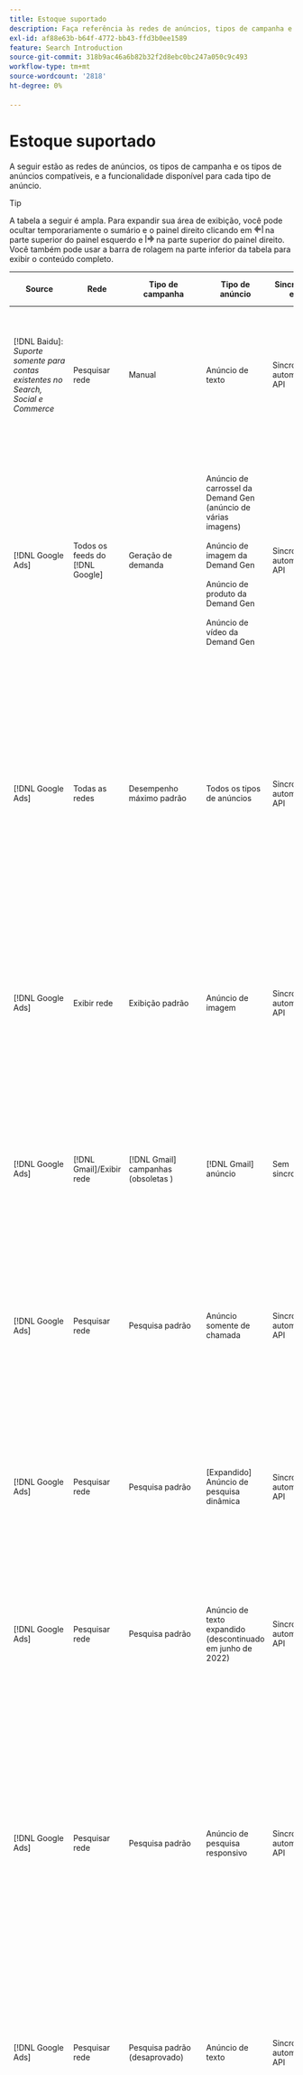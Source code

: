 ```yaml
---
title: Estoque suportado
description: Faça referência às redes de anúncios, tipos de campanha e tipos de anúncios compatíveis.
exl-id: af88e63b-b64f-4772-bb43-ffd3b0ee1589
feature: Search Introduction
source-git-commit: 318b9ac46a6b82b32f2d8ebc0bc247a050c9c493
workflow-type: tm+mt
source-wordcount: '2818'
ht-degree: 0%

---
```


# Estoque suportado

A seguir estão as redes de anúncios, os tipos de campanha e os tipos de anúncios compatíveis, e a funcionalidade disponível para cada tipo de anúncio.

>[!TIP]
>
>A tabela a seguir é ampla. Para expandir sua área de exibição, você pode ocultar temporariamente o sumário e o painel direito clicando em ![Ocultar painel esquerdo](/help/dsp/assets/hide-left-pane.png "Ocultar painel esquerdo") na parte superior do painel esquerdo e ![Ocultar painel direito](/help/dsp/assets/hide-right-pane.png "Ocultar painel direito") na parte superior do painel direito. Você também pode usar a barra de rolagem na parte inferior da tabela para exibir o conteúdo completo.

| Source | Rede | Tipo de campanha | Tipo de anúncio | Sincronizar e exibir | Criar/Editar | Faixa[^1] | Otimizar | Relatório[^2] | Suporte do Adobe Analytics[^3] |
|----|----|----|----|----|----|----|----|----|----|
| [!DNL Baidu]: *Suporte somente para contas existentes no Search, Social e Commerce* | Pesquisar rede | Manual | Anúncio de texto | Sincronização automática via API | Criar/editar usando [exibições de gerenciamento de campanha](/help/search-social-commerce/campaign-management/campaigns/campaign-management-options.md) e [bulksheets](/help/search-social-commerce/campaign-management/bulksheets/bulksheet-about.md) | Sim | Campanhas somente com estratégia de oferta CPC manual | Dados no nível do anúncio | [!DNL Analytics] dados para Pesquisa, Social e Commerce<br><br>Dados de nível de anúncio de Pesquisa, Social e Commerce para | [!DNL Analytics] |
| [!DNL Google Ads] | Todos os feeds do [!DNL Google] | Geração de demanda | Anúncio de carrossel da Demand Gen (anúncio de várias imagens)<br><br>Anúncio de imagem da Demand Gen<br><br>Anúncio de produto da Demand Gen<br><br>Anúncio de vídeo da Demand Gen | Sincronização automática via API | Não há opções de criação/edição | Sim | Somente anúncios de carrossel e imagem; somente portfólios híbridos<br><br>Lances e metas de estratégia de oferta são definidos no nível da campanha, juntamente com orçamentos de campanha, conforme aplicável para o tipo de otimização. | Dados no nível do anúncio | Dados no nível do anúncio para Pesquisa, Social e Commerce [usando o código de rastreamento de ID do AMO atualizado](/help/integrations/analytics/ids.md#amo-id-formats) [^4]<br><br>Dados no nível do anúncio de Pesquisa, Social e Commerce para | [!DNL Analytics] |
| [!DNL Google Ads] | Todas as redes | Desempenho máximo padrão | Todos os tipos de anúncios | Sincronização automática via API | Criar/editar campanha e carregar ativos de anúncio nas configurações da campanha em [!UICONTROL Campaigns] > [!UICONTROL Campaigns]<br><br>Somente as configurações necessárias estão disponíveis. Para configurações opcionais e grupos de listagem, faça logon no editor do [!DNL [!DNL Google Ads] Ads]. | Sim | Somente em portfólios híbridos<br><br>As metas da estratégia de oferta são definidas no nível da campanha, juntamente com os orçamentos da campanha. | Dados no nível de campanha<br><br>Os dados para grupos de listagem não estão disponíveis e a rede de anúncios não fornece dados no nível de anúncios. | [!DNL Analytics] dados para Pesquisa, Social e Commerce<br><br>Dados de nível de campanha de Pesquisa, Social e Commerce para Analytics. Requer o [código de rastreamento de ID do AMO](/help/integrations/analytics/ids.md#amo-id-formats) atualizado. |
| [!DNL Google Ads] | Exibir rede | Exibição padrão | Anúncio de imagem | Sincronização automática via API | Editar apenas URL e status usando [bulksheets](/help/search-social-commerce/campaign-management/bulksheets/bulksheet-about.md) | Sim, ao adicionar manualmente tags de rastreamento de cliques a modelos de rastreamento na rede de publicidade | — | Dados no nível do anúncio, mas nenhum dado de view-through | [!DNL Analytics] dados para Pesquisa, Social e Commerce<br><br>Dados de nível de anúncio da Pesquisa, Social e Commerce para o Analytics, mas nenhum dado de view-through |
| [!DNL Google Ads] | [!DNL Gmail]/Exibir rede | [!DNL Gmail] campanhas (obsoletas ) | [!DNL Gmail] anúncio | Sem sincronização | Não há opções de criação/edição | — | — | Somente dados herdados a nível de campanha | Dados herdados do Analytics para Search, Social e Commerce<br><br>Dados herdados de nível de campanha do Search, Social e Commerce para | [!DNL Analytics] |
| [!DNL Google Ads] | Pesquisar rede | Pesquisa padrão | Anúncio somente de chamada | Sincronização automática via API | Criar/editar usando [exibições de gerenciamento de campanha](/help/search-social-commerce/campaign-management/campaigns/campaign-management-options.md) | Sim, usando o sufixo da página de aterrissagem no nível da conta e o modelo de rastreamento ou adicionando-os manualmente no nível de anúncio no [!DNL [!DNL Google Ads] Ads] Manager | — | Impressões no nível do grupo de anúncios e cliques somente na rede de anúncios; sem receita | — |
| [!DNL Google Ads] | Pesquisar rede | Pesquisa padrão | \[Expandido\] Anúncio de pesquisa dinâmica | Sincronização automática via API | Criar/editar usando [exibições de gerenciamento de campanha](/help/search-social-commerce/campaign-management/campaigns/campaign-management-options.md) e [bulksheets](/help/search-social-commerce/campaign-management/bulksheets/bulksheet-about.md) | Sim | Sim<br><br>Para grupos de anúncios quando a campanha especifica um domínio de site; caso contrário, para destinos de pesquisa dinâmica. | Dados a nível de campanha e grupo de anúncios<br><br>A rede de anúncios não fornece dados a nível de anúncios. | [!DNL Analytics] dados para Pesquisa, Social e Commerce<br><br>Dados de nível de campanha e grupo de anúncios de Pesquisa, Social e Commerce para | [!DNL Analytics] |
| [!DNL Google Ads] | Pesquisar rede | Pesquisa padrão | Anúncio de texto expandido (descontinuado em junho de 2022) | Sincronização automática via API | Exclusão somente usando [exibições de gerenciamento de campanha](/help/search-social-commerce/campaign-management/campaigns/campaign-management-options.md), [bulksheets](/help/search-social-commerce/campaign-management/bulksheets/bulksheet-about.md) e [feeds de gerenciamento de inventário](/help/search-social-commerce/campaign-management/inventory-feeds/inventory-feeds-about.md) | Sim | — | Dados no nível do anúncio | [!DNL Analytics] dados para Pesquisa, Social e Commerce<br><br>Dados de nível de anúncio de Pesquisa, Social e Commerce para | [!DNL Analytics] |
| [!DNL Google Ads] | Pesquisar rede | Pesquisa padrão | Anúncio de pesquisa responsivo | Sincronização automática via API | Crie/edite usando [exibições de gerenciamento de campanha](/help/search-social-commerce/campaign-management/campaigns/campaign-management-options.md), [bulksheets](/help/search-social-commerce/campaign-management/bulksheets/bulksheet-about.md) e [feeds de gerenciamento de inventário](/help/search-social-commerce/campaign-management/inventory-feeds/inventory-feeds-about.md) | Sim | Sim | Dados no nível de anúncio para todos os elementos de anúncio disponíveis<br><br><b>Observação:</b> O [!DNL [!DNL Google Ads] Ads] não fornece dados fora de seus editores nativos sobre as combinações de texto que foram exibidas como anúncios. Para obter mais informações sobre relatórios para cada combinação de texto, consulte a &lbrack;[[!DNL [!DNL Google Ads] Documentação de anúncios]](https://support.google.com/google-ads/answer/7684791). | [!DNL Analytics] dados para Pesquisa, Social e Commerce<br><br>Dados de nível de anúncio de Pesquisa, Social e Commerce para | [!DNL Analytics] |
| [!DNL Google Ads] | Pesquisar rede | Pesquisa padrão (desaprovado) | Anúncio de texto | Sincronização automática via API | Alterações de status em anúncios existentes usando apenas [bulksheets](/help/search-social-commerce/campaign-management/bulksheets/bulksheet-about.md) | Sim | Sim | Dados no nível do anúncio | [!DNL Analytics] dados para Pesquisa, Social e Commerce<br><br>Dados de nível de anúncio de Pesquisa, Social e Commerce para | [!DNL Analytics] |
| [!DNL Google Ads] | Pesquisar rede | Pesquisa padrão | <i>Extensão do anúncio:</i><br><br>Sitelink (nível de conta, campanha e grupo de anúncios) | Sincronização automática via API | Criar/editar usando [exibições de gerenciamento de campanha](/help/search-social-commerce/campaign-management/campaigns/campaign-management-options.md) e [bulksheets](/help/search-social-commerce/campaign-management/bulksheets/bulksheet-about.md) | —<br><br>Os sitelinks têm um campo &quot;Modelo de rastreamento&quot;, mas os mapas de Pesquisa, Social e Commerce clicam e as conversões resultantes para a palavra-chave associada, não para o sitelink individual. | — O Search, Social e Commerce não otimiza para o sitelink. Em vez disso, ele otimiza para a palavra-chave associada ao anúncio no qual o sitelink está incluído. | —<br><br>Os dados para a palavra-chave associada estão disponíveis. No [!DNL Google Ads], você pode ver os dados de desempenho no nível do sitelink na guia [!DNL Campaigns] > na guia [!DNL Ad Extensions].<br><br>Para ver quais conversões individuais resultaram de um clique em um sitelink, gere um [Relatório de Transações](/help/search-social-commerce/reports/management/basic-advanced/transaction-report.md). O valor da coluna [!UICONTROL Link Type] para um sitelink é <code>sl:&lt;texto do Sitelink></code>, como sl:Consulte Ofertas atuais. | Dados para a palavra-chave associada somente de Pesquisa, Social e Commerce para | [!DNL Analytics] |
| [!DNL Google Ads] | Pesquisar rede | Pesquisa padrão | <i>Outras extensões de anúncio:</i><br><br>Extensão do texto explicativo<br><br>Extensão do local<br><br>Extensão do telefone | Sincronização automática via API | Gerencie chamadas e extensões de telefone usando [exibições de gerenciamento de campanha](/help/search-social-commerce/campaign-management/campaigns/campaign-management-options.md).<br><br>Extensões de localização não estão disponíveis; suas associações de extensão de localização existentes estão sincronizadas, mas só podem ser excluídas. | —<br><br>Os sitelinks têm um campo &quot;Modelo de rastreamento&quot;, mas os mapas de Pesquisa, Social e Commerce clicam e as conversões resultantes para a palavra-chave associada, não para o sitelink individual.<br><br>Os outros tipos de extensões de anúncios não têm URL para rastrear, e o Search, Social e Commerce não pode mapear dados de conversão para eles. | — | —<br><br>[!DNL Google Ads] mapeia os cliques em uma extensão de anúncio para a palavra-chave associada ao anúncio no qual a extensão está incluída.<br><br>Dados de clique ou custo no nível da extensão não estão disponíveis em Pesquisa, Social e Commerce. No [!DNL Google Ads], você pode ver os dados de custo e clique no nível da extensão na guia [!DNL Campaigns] > na guia [!DNL Ad Extensions].<br><br>Para ver quais conversões individuais resultaram de um clique em um Sitelink, gere um [Relatório de Transações](/help/search-social-commerce/reports/management/basic-advanced/transaction-report.md). A coluna [!UICONTROL Link Type] para um sitelink é <code>sl:&lt;texto do Sitelink></code>, como sl:Consulte Ofertas atuais. | Dados para a palavra-chave associada somente de Pesquisa, Social e Commerce para | [!DNL Analytics] |
| [!DNL Google Ads] | Rede de compras | Compras padrão | Anúncio de compra do produto (Creative tipo &quot;Produto&quot;) | Sincronização automática via API | A cópia de anúncio é gerada automaticamente para grupos de produtos no grupo de anúncios. Edite somente o status do anúncio usando as [bulksheets](/help/search-social-commerce/campaign-management/bulksheets/bulksheet-about.md) e os [feeds de gerenciamento de estoque](/help/search-social-commerce/campaign-management/inventory-feeds/inventory-feeds-about.md)<br><br>Você pode criar campanhas pai, grupos de anúncios e grupos de produtos e editar somente o status, usando as [exibições de gerenciamento de campanha](/help/search-social-commerce/campaign-management/campaigns/campaign-management-options.md), [bulksheets](/help/search-social-commerce/campaign-management/bulksheets/bulksheet-about.md) e [feeds de gerenciamento de estoque](/help/search-social-commerce/campaign-management/inventory-feeds/inventory-feeds-about.md). | Sim, ao adicionar manualmente tags de rastreamento de cliques a modelos de rastreamento na rede de publicidade | Sim | Dados de nível de campanha, grupo de anúncios e grupo de produtos [!DNL Google Ads] não fornecem dados de desempenho de nível de anúncio para campanhas de compras. | [!DNL Analytics] dados para Pesquisa, Social e Commerce<br><br>Dados de nível de campanha, grupo de anúncios e grupo de produtos de Pesquisa, Social e Commerce para | [!DNL Analytics] |
| [!DNL Google Ads] | [!DNL YouTube] | Vídeo | Anúncio de vídeo | A sincronização via API requer [aceitação](/help/search-social-commerce/tools/sync-inventory.md)<br><br>Somente detalhes básicos do anúncio, sem miniaturas | Não há opções de criação/edição | Sim, ao adicionar manualmente tags de rastreamento de cliques a modelos de rastreamento na rede de publicidade | Campanhas com a estratégia de oferta [!UICONTROL Maximize Conversions] somente em portfólios híbridos<br><br>O portfólio híbrido deve incluir apenas [!DNL YouTube] campanhas. | Dados a nível de campanha e grupo de anúncios<br><br>A rede de anúncios não fornece dados a nível de anúncios. | [!DNL Analytics] dados para Pesquisa, Social e Commerce<br><br>Dados de nível de campanha e grupo de anúncios de Pesquisa, Social e Commerce para | [!DNL Analytics] |
| [!DNL Microsoft Advertising] | Todas as redes | Desempenho máximo padrão | Todos os tipos de anúncios | Sincronização automática via API | Criar/editar campanhas em [!UICONTROL Campaigns] > [!UICONTROL Campaigns]. | Sim | Somente em portfólios híbridos<br><br>As metas da estratégia de oferta são definidas no nível da campanha, juntamente com os orçamentos da campanha. | Dados no nível do grupo de ativos<br><br>A rede de anúncios não fornece dados no nível do anúncio. | [!DNL Analytics] dados para Pesquisa, Social e Commerce<br><br>dados de nível de grupo de ativos da Pesquisa, Social e Commerce para | [!DNL Analytics] |
| [!DNL Microsoft Advertising] | Rede de público-alvo | Tipos de Campanha de Público:<br><br>&quot;[!UICONTROL Audience (image)]&quot; e &quot;[!UICONTROL Audience] (feed)&quot;) | Anúncio responsivo<br><br>Inclui anúncios baseados em imagem e anúncios baseados em feed de produto somente para a rede de público-alvo | Sincronização automática via API | Criar/editar usando [exibições de gerenciamento de campanha](/help/search-social-commerce/campaign-management/campaigns/campaign-management-options.md) e [bulksheets](/help/search-social-commerce/campaign-management/bulksheets/bulksheet-about.md) | Sim | Campanhas CPC aprimoradas (eCPC); campanhas com a estratégia de oferta [!UICONTROL Maximize Conversions] em portfólios híbridos | Dados no nível do anúncio | [!DNL Analytics] dados para Pesquisa, Social e Commerce<br><br>Dados de nível de anúncio de Pesquisa, Social e Commerce para | [!DNL Analytics] |
| [!DNL Microsoft Advertising] | Rede de público-alvo | [!UICONTROL Audience Video] | Anúncio responsivo | Sincronização automática via API | Crie campanhas pai e grupos de publicidade usando [exibições de gerenciamento de campanha](/help/search-social-commerce/campaign-management/campaigns/campaign-management-options.md). | Sim | Sim para campanhas CPC (eCPC) aprimoradas<br><br>Não disponível para campanhas do CPM | Dados no nível do anúncio | [!DNL Analytics] dados para Pesquisa, Social e Commerce<br><br>Dados de nível de anúncio de Pesquisa, Social e Commerce para | [!DNL Analytics] |
| [!DNL Microsoft Advertising] | Rede de público-alvo | [!UICONTROL Audience CTV Video] | Anúncio responsivo | Sincronização automática via API | Crie campanhas pai e grupos de publicidade usando [exibições de gerenciamento de campanha](/help/search-social-commerce/campaign-management/campaigns/campaign-management-options.md). | Sim | Sim para campanhas CPC (eCPC) aprimoradas<br><br>Não disponível para campanhas do CPM | Dados no nível do anúncio | [!DNL Analytics] dados para Pesquisa, Social e Commerce<br><br>Dados de nível de anúncio de Pesquisa, Social e Commerce para | [!DNL Analytics] |
| [!DNL Microsoft Advertising] | Rede de público-alvo | Pesquisar | Anúncio de texto expandido com &quot;[!DNL Prefer Audience Ad Format]&quot; selecionado | Sincronização automática via API | Criar/editar usando [exibições de gerenciamento de campanha](/help/search-social-commerce/campaign-management/campaigns/campaign-management-options.md)<br><br>Não há suporte para extensões de anúncio de imagem | Sim | Sim | Dados no nível do anúncio | [!DNL Analytics] dados para Pesquisa, Social e Commerce<br><br>Dados de nível de anúncio de Pesquisa, Social e Commerce para | [!DNL Analytics] |
| [!DNL Microsoft Advertising] | Público e redes de pesquisa | Campanhas de compras para marcas:<br><br>Compras de marcas: usa a estratégia de oferta [!UICONTROL Manual CPC]<br><br>Promoções da marca: usa a estratégia de oferta [!UICONTROL Cost per Sale] | Anúncio de produto | Sincronização automática via API | Crie a campanha pai, o grupo de publicidade e os grupos de produtos usando as [exibições de gerenciamento de campanha](/help/search-social-commerce/campaign-management/campaigns/campaign-management-options.md). | Sim | Não | Dados a nível do grupo de produtos | [!DNL Analytics] dados para Pesquisa, Social e Commerce<br><br>Dados de nível de grupo de produtos de Pesquisa, Social e Commerce para | [!DNL Analytics] |
| [!DNL Microsoft Advertising] | [!DNL Microsoft Store] | Anúncio da loja | Anúncio de produto | Sincronização automática via API | Crie a campanha pai, o grupo de publicidade e os grupos de produtos usando as [exibições de gerenciamento de campanha](/help/search-social-commerce/campaign-management/campaigns/campaign-management-options.md). | Sim | Sim para [!UICONTROL Manual CPC] campanhas. <br><br>Não disponível para campanhas [!UICONTROL Manual CPA]. | Dados a nível do grupo de produtos | [!DNL Analytics] dados para Pesquisa, Social e Commerce<br><br>Dados de nível de grupo de produtos de Pesquisa, Social e Commerce para | [!DNL Analytics] |
| [!DNL Microsoft Advertising] | Pesquisar rede | Pesquisar | \[Expandido\] Anúncio de pesquisa dinâmica | Sincronização automática via API | Criar/editar usando [exibições de gerenciamento de campanha](/help/search-social-commerce/campaign-management/campaigns/campaign-management-options.md) e [bulksheets](/help/search-social-commerce/campaign-management/bulksheets/bulksheet-about.md) | Sim | Sim | Dados no nível do anúncio | [!DNL Analytics] dados para Pesquisa, Social e Commerce<br><br>Dados de nível de anúncio de Pesquisa, Social e Commerce para | [!DNL Analytics] |
| [!DNL Microsoft Advertising] | Pesquisar rede | Pesquisar | Anúncio de texto expandido (descontinuado em fevereiro de 2023) | Sincronização automática via API | Edite o status somente para anúncios existentes usando [exibições de gerenciamento de campanha](/help/search-social-commerce/campaign-management/campaigns/campaign-management-options.md), [bulksheets](/help/search-social-commerce/campaign-management/bulksheets/bulksheet-about.md) e [feeds de gerenciamento de inventário](/help/search-social-commerce/campaign-management/inventory-feeds/inventory-feeds-about.md) | Sim | Sim | Dados no nível do anúncio | [!DNL Analytics] dados para Pesquisa, Social e Commerce<br><br>Dados de nível de anúncio de Pesquisa, Social e Commerce para | [!DNL Analytics] |
| [!DNL Microsoft Advertising] | Pesquisar rede | Pesquisar | Anúncio multimídia | Sincronização automática via API | Crie/edite usando [exibições de gerenciamento de campanha](/help/search-social-commerce/campaign-management/campaigns/campaign-management-options.md). Suporte à edição também para status e URLs apenas em [bulksheets](/help/search-social-commerce/campaign-management/bulksheets/bulksheet-about.md) | Sim | Sim | Dados no nível do anúncio | [!DNL Analytics] dados para Pesquisa, Social e Commerce<br><br>Dados de nível de anúncio de Pesquisa, Social e Commerce para | [!DNL Analytics] |
| [!DNL Microsoft Advertising] | Pesquisar rede | Pesquisar | Anúncio de pesquisa responsivo | Sincronização automática via API | Crie/edite usando [exibições de gerenciamento de campanha](/help/search-social-commerce/campaign-management/campaigns/campaign-management-options.md), [bulksheets](/help/search-social-commerce/campaign-management/bulksheets/bulksheet-about.md) e [feeds de gerenciamento de inventário](/help/search-social-commerce/campaign-management/inventory-feeds/inventory-feeds-about.md) | Sim | Sim | Dados no nível do anúncio | [!DNL Analytics] dados para Pesquisa, Social e Commerce<br><br>Dados de nível de anúncio de Pesquisa, Social e Commerce para | [!DNL Analytics] |
| [!DNL Microsoft Advertising] | Pesquisar rede | Pesquisar | Anúncio de texto padrão (obsoleto em 2017) | Sincronização automática via API | Editar somente usando [exibições de gerenciamento de campanha](/help/search-social-commerce/campaign-management/campaigns/campaign-management-options.md) e [bulksheets](/help/search-social-commerce/campaign-management/bulksheets/bulksheet-about.md) | Sim | Sim | Dados no nível do anúncio | [!DNL Analytics] dados para Pesquisa, Social e Commerce<br><br>Dados de nível de anúncio de Pesquisa, Social e Commerce para | [!DNL Analytics] |
| [!DNL Microsoft Advertising] | Pesquisar rede | Pesquisa padrão | <i>Extensão do anúncio:</i><br><br>Sitelink (nível de campanha) | Sincronização automática via API | Criar/editar usando [exibições de gerenciamento de campanha](/help/search-social-commerce/campaign-management/campaigns/campaign-management-options.md) e [bulksheets](/help/search-social-commerce/campaign-management/bulksheets/bulksheet-about.md) | —<br><br>Os sitelinks de nível de campanha têm um campo &quot;[!UICONTROL Tracking Template]&quot;, mas os mapas de Pesquisa, Social e Commerce clicam e as conversões resultantes para a palavra-chave associada, não para o sitelink individual. | —<br><br>O Search, Social e Commerce não otimiza para o sitelink. Em vez disso, ele otimiza para a palavra-chave associada ao anúncio no qual o sitelink está incluído. | —<br><br>Os dados para a palavra-chave associada estão disponíveis. Para dados de desempenho no nível do sitelink, use o editor de anúncios [!DNL Microsoft Advertising].<br><br>Para ver quais conversões individuais resultaram de um clique em um sitelink, gere um [Relatório de Transações](/help/search-social-commerce/reports/management/basic-advanced/transaction-report.md). A coluna [!UICONTROL Link Type] para um sitelink é <code>sl:&lt;texto do Sitelink></code>, como sl:Consulte Ofertas atuais. | Dados para a palavra-chave associada somente de Pesquisa, Social e Commerce para | [!DNL Analytics] |
| [!DNL Microsoft Advertising] | Rede de compras | Compras padrão | Anúncio de produto | Sincronização automática via API | Crie/edite linhas de promoção somente usando [exibições de gerenciamento de campanha](/help/search-social-commerce/campaign-management/campaigns/campaign-management-options.md) e [bulksheets](/help/search-social-commerce/campaign-management/bulksheets/bulksheet-about.md); os anúncios são gerados automaticamente. Você pode criar a campanha pai, o grupo de anúncios e os grupos de produtos usando as [exibições de gerenciamento de campanha](/help/search-social-commerce/campaign-management/campaigns/campaign-management-options.md), as [bulksheets](/help/search-social-commerce/campaign-management/bulksheets/bulksheet-about.md) e os [feeds de gerenciamento de estoque](/help/search-social-commerce/campaign-management/inventory-feeds/inventory-feeds-about.md). | Sim, ao adicionar manualmente tags de rastreamento de cliques a modelos de rastreamento na rede de publicidade | Sim | Dados no nível do anúncio<br><br>Para ver quais conversões individuais resultaram de um clique em um anúncio de compras, gere um [Relatório de Transações](/help/search-social-commerce/reports/management/basic-advanced/transaction-report.md); a coluna [!UICONTROL Link Type] para uma lista de produtos é `pla:&lt;product ID&gt;`, como pla:8525822. | [!DNL Analytics] dados para Pesquisa, Social e Commerce<br><br>Dados de nível de anúncio de Pesquisa, Social e Commerce para | [!DNL Analytics] |
| [!DNL Microsoft Advertising] | Rede de compras: compras inteligentes | Compras inteligentes (recurso do Beta no Search, Social e Commerce) | Anúncio de produto | Sincronização automática via API por padrão, mas pode ser [recusado](/help/search-social-commerce/tools/sync-inventory.md) | Não há opções de criação/edição | Sim, ao adicionar manualmente tags de rastreamento de cliques a modelos de rastreamento na rede de publicidade | Pesquisar campanhas com as estratégias de oferta [!UICONTROL Maximize Conversion Value] e [!UICONTROL tROAS] somente em portfólios híbridos<br><br>O objetivo deve incluir apenas métricas [!DNL Adobe] e você deve habilitar o carregamento dos objetivos de Pesquisa, Social e Commerce para [!DNL Microsoft Advertising]. | Dados no nível do anúncio<br><br>Para ver quais conversões individuais resultaram de um clique em um anúncio de compras, gere um [Relatório de Transações](/help/search-social-commerce/reports/management/basic-advanced/transaction-report.md); a coluna [!UICONTROL Link Type] para uma lista de produtos é `pla:&lt;product ID&gt;`, como pla:8525822. | [!DNL Analytics] dados para Pesquisa, Social e Commerce<br><br>Dados de nível de anúncio de Pesquisa, Social e Commerce para | [!DNL Analytics] |
| [!DNL Naver] | Pesquisar rede | Site | Anúncio de texto | —<br><br>Sem sincronização, mas você pode replicar manualmente a estrutura da conta e carregar métricas de tráfego diárias para atribuição de relatórios e conversões<br><br>Consulte &quot;[Implementar [!DNL Naver] contas somente de rastreamento](/help/search-social-commerce/campaign-management/naver-tracking-only-account-implement.md).&quot; | Não há opções de criação/edição<br><br>Você pode replicar/editar manualmente a estrutura de conta usando os [modelos de bulksheet](/help/search-social-commerce/campaign-management/bulksheets/bulksheet-about.md). | Sim, ao adicionar tags de rastreamento de cliques às configurações de palavra-chave na rede de publicidade | —<br><br>Sem lances | Dados no nível do anúncio | [!DNL Analytics] dados para Pesquisa, Social e Commerce, mas não vice-versa |
| [!DNL Pinterest] (Suporte à sincronização encerrado em 2022) | Pesquisar rede | Campanhas de tráfego com posicionamentos de pesquisa somente e grupos de anúncios com direcionamento por palavra-chave | Pino promovido | Nenhuma informação de conta herdada de sincronização<br><br>disponível até 21 de julho de 2022 está disponível como somente leitura. | Não há opções de criação/edição | — | — | Impressões e cliques herdados no nível do anúncio do Pinterest somente, mas sem receita, que foi sincronizado até 21 de julho de 2022. | [!DNL Analytics] dados para Pesquisa, Social e Commerce, mas não vice-versa |
| [!DNL Yahoo! Display Network] | Exibir rede | Exibir | Anúncio de banner, anúncio de imagem responsivo | Sincronização automática via API, mas somente leitura | Não há opções de criação/edição | Sim, ao adicionar manualmente tags de rastreamento de cliques a modelos de rastreamento na rede de publicidade | Campanhas somente com [!UICONTROL Manual CPC] estratégia de oferta<br><br>A mesma oferta é aplicada a todos os anúncios em um grupo de publicidade. | Dados no nível do anúncio | [!DNL Analytics] dados para Pesquisa, Social e Commerce<br><br>Dados de nível de anúncio de Pesquisa, Social e Commerce para | [!DNL Analytics] |
| [!DNL Yahoo! Display Network] | Pesquisar rede | Pesquisar | Anúncio de texto (longo e curto) | Sincronização automática via API | Não há opções de criação/edição | Sim, ao adicionar manualmente tags de rastreamento de cliques a modelos de rastreamento na rede de publicidade | Campanhas somente com estratégia de oferta CPC manual<br><br>A mesma oferta é aplicada a todos os anúncios em um grupo de anúncios. | Dados no nível do anúncio | [!DNL Analytics] dados para Pesquisa, Social e Commerce<br><br>Dados de nível de anúncio de Pesquisa, Social e Commerce para | [!DNL Analytics] |
| [!DNL Yahoo! Japan Ads] | Pesquisar rede | Pesquisa patrocinada | Anúncio de texto estendido<br><br>(somente anúncios herdados; descontinuado em setembro de 2022 no lugar de pesquisa responsiva) | Sincronização automática via API | Excluir somente usando [exibições de gerenciamento de campanha](/help/search-social-commerce/campaign-management/campaigns/campaign-management-options.md), [bulksheets](/help/search-social-commerce/campaign-management/bulksheets/bulksheet-about.md) e [feeds de gerenciamento de inventário](/help/search-social-commerce/campaign-management/inventory-feeds/inventory-feeds-about.md) | Sim | Campanhas somente com estratégia de oferta [!UICONTROL Manual CPC] | Dados no nível do anúncio | [!DNL Analytics] dados para Pesquisa, Social e Commerce<br><br>Dados de nível de anúncio de Pesquisa, Social e Commerce para | [!DNL Analytics] |
| [!DNL Yahoo! Japan Ads] | Pesquisar rede | Pesquisa patrocinada | Anúncio de pesquisa responsivo | Sincronização automática via API | Não há opções de criação/edição | Sim, ao adicionar manualmente tags de rastreamento de cliques na rede de publicidade | Campanhas somente com estratégia de oferta [!UICONTROL Manual CPC] | Dados no nível do anúncio | [!DNL Analytics] dados para Pesquisa, Social e Commerce<br><br>Dados de nível de anúncio de Pesquisa, Social e Commerce para | [!DNL Analytics] |
| [!DNL Yahoo! Japan Ads] | Pesquisar rede | Pesquisa patrocinada | Anúncio de texto padrão (obsoleto em 2017) | Sincronização automática via API | Excluir apenas usando [bulksheets](/help/search-social-commerce/campaign-management/bulksheets/bulksheet-about.md) | Sim | Campanhas somente com estratégia de oferta [!UICONTROL Manual CPC] | Dados no nível do anúncio | [!DNL Analytics] dados para Pesquisa, Social e Commerce<br><br>Dados de nível de anúncio de Pesquisa, Social e Commerce para | [!DNL Analytics] |
| [!DNL Yahoo Native] (Suporte à sincronização encerrado em 2022) | Rede nativa | Nativo | Anúncio de texto | Nenhuma informação de conta herdada de sincronização<br><br>disponível até 10 de março de 2022 como somente leitura. | Não há opções de criação/edição | — | — | —<br><br>Dados herdados a nível de anúncio que foram sincronizados até 10 de março de 2022. | [!DNL Analytics] dados para Pesquisa, Social e Commerce, mas não vice-versa |
| [!DNL Yandex] | Pesquisar rede | Pesquisar | Anúncio de texto | Sincronização automática via API | Crie/edite usando [exibições de gerenciamento de campanha](/help/search-social-commerce/campaign-management/campaigns/campaign-management-options.md), [bulksheets](/help/search-social-commerce/campaign-management/bulksheets/bulksheet-about.md) e [feeds de gerenciamento de inventário](/help/search-social-commerce/campaign-management/inventory-feeds/inventory-feeds-about.md) | Sim | Campanhas somente com estratégia de oferta CPC | Dados no nível do anúncio | [!DNL Analytics] dados para Pesquisa, Social e Commerce<br><br>Dados de nível de anúncio de Pesquisa, Social e Commerce para | [!DNL Analytics] |
| [!DNL Yandex] | Exibir rede | Exibição/conteúdo | Anúncio de texto | Sincronização automática via API | Crie/edite usando [exibições de gerenciamento de campanha](/help/search-social-commerce/campaign-management/campaigns/campaign-management-options.md), [bulksheets](/help/search-social-commerce/campaign-management/bulksheets/bulksheet-about.md) e [feeds de gerenciamento de inventário](/help/search-social-commerce/campaign-management/inventory-feeds/inventory-feeds-about.md) | Sim | Campanhas somente com estratégia de oferta CPC | Dados no nível do anúncio | [!DNL Analytics] dados para Pesquisa, Social e Commerce<br><br>Dados de nível de anúncio de Pesquisa, Social e Commerce para | [!DNL Analytics] |

[^1]: para a maioria das redes de publicidade e tipos de campanha, quando você habilita as configurações de rastreamento &quot;[!UICONTROL EF Redirect]&quot; e &quot;[!UICONTROL Auto Upload]&quot; para uma campanha ativa (definidas no nível da campanha ou herdadas das configurações da conta), o Search, Social e Commerce cria e carrega automaticamente URLs de rastreamento para os componentes do grupo de publicidade na rede de publicidade sempre que sincroniza com ela. Caso contrário, você precisará gerar URLs de rastreamento e adicioná-los às configurações dos componentes conta, campanha ou campanha. Consulte &quot;[Quando e como gerar URLs de rastreamento de cliques por rede de publicidade e objeto](/help/search-social-commerce/tracking/click-tracking-ways-to-generate.md).&quot;

[^2]: consulte &quot;Tipos de portfólio qualificados por estratégia de oferta de campanha&quot; no Guia de Otimização, disponível em Pesquisa, Social e Commerce.

[^3]: requer uma integração com o Adobe Analytics. Consulte &quot;[Visão geral do Analytics para Adobe Advertising](https://experienceleague.adobe.com/docs/advertising/integrations/analytics/overview.html)&quot;.

[^4]: os dados de [!DNL Analytics] são enviados para o Search, Social e Commerce usando o parâmetro de rastreamento de ID do AMO atualizado (começando com `s_kwcid`), independentemente do formato de ID do AMO que você normalmente usa para a conta. Se você normalmente usa a versão mais antiga da ID do AMO, recomendamos atualizar para o novo formato de ID do AMO para obter a melhor experiência. No entanto, mesmo que seus dados de clique/custo e receita sejam rastreados usando IDs AMO diferentes, ambos os conjuntos de dados são totalmente classificados e agregados na mesma campanha e conta.
